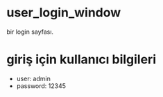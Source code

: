# user_login_window

bir login sayfası.

# giriş için kullanıcı bilgileri
- user: admin
- password: 12345
#
